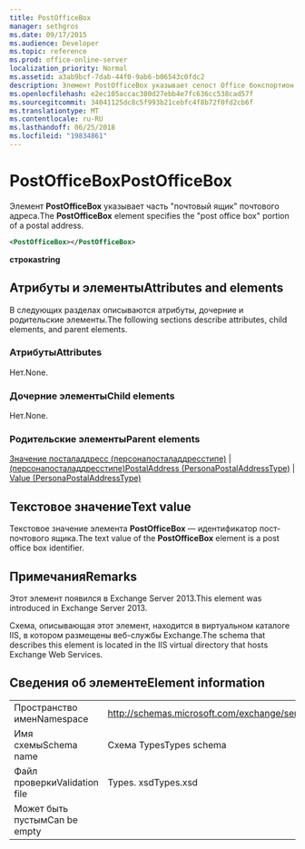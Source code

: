 ```yaml
---
title: PostOfficeBox
manager: sethgros
ms.date: 09/17/2015
ms.audience: Developer
ms.topic: reference
ms.prod: office-online-server
localization_priority: Normal
ms.assetid: a3ab9bcf-7dab-44f0-9ab6-b06543c0fdc2
description: Элемент PostOfficeBox указывает сепост Office бокспортион почтового адреса.
ms.openlocfilehash: e2ec105accac380d27ebb4e7fc636cc538cad57f
ms.sourcegitcommit: 34041125dc8c5f993b21cebfc4f8b72f0fd2cb6f
ms.translationtype: MT
ms.contentlocale: ru-RU
ms.lasthandoff: 06/25/2018
ms.locfileid: "19834861"
---
```

# <a name="postofficebox"></a><span data-ttu-id="185d3-103">PostOfficeBox</span><span class="sxs-lookup"><span data-stu-id="185d3-103">PostOfficeBox</span></span>

<span data-ttu-id="185d3-104">Элемент **PostOfficeBox** указывает часть "почтовый ящик" почтового адреса.</span><span class="sxs-lookup"><span data-stu-id="185d3-104">The **PostOfficeBox** element specifies the "post office box" portion of a postal address.</span></span> 
  
```XML
<PostOfficeBox></PostOfficeBox>
```

 <span data-ttu-id="185d3-105">**строка**</span><span class="sxs-lookup"><span data-stu-id="185d3-105">**string**</span></span>
## <a name="attributes-and-elements"></a><span data-ttu-id="185d3-106">Атрибуты и элементы</span><span class="sxs-lookup"><span data-stu-id="185d3-106">Attributes and elements</span></span>

<span data-ttu-id="185d3-107">В следующих разделах описываются атрибуты, дочерние и родительские элементы.</span><span class="sxs-lookup"><span data-stu-id="185d3-107">The following sections describe attributes, child elements, and parent elements.</span></span>
  
### <a name="attributes"></a><span data-ttu-id="185d3-108">Атрибуты</span><span class="sxs-lookup"><span data-stu-id="185d3-108">Attributes</span></span>

<span data-ttu-id="185d3-109">Нет.</span><span class="sxs-lookup"><span data-stu-id="185d3-109">None.</span></span>
  
### <a name="child-elements"></a><span data-ttu-id="185d3-110">Дочерние элементы</span><span class="sxs-lookup"><span data-stu-id="185d3-110">Child elements</span></span>

<span data-ttu-id="185d3-111">Нет.</span><span class="sxs-lookup"><span data-stu-id="185d3-111">None.</span></span>
  
### <a name="parent-elements"></a><span data-ttu-id="185d3-112">Родительские элементы</span><span class="sxs-lookup"><span data-stu-id="185d3-112">Parent elements</span></span>

<span data-ttu-id="185d3-113">[Значение посталаддресс (персонапосталаддресстипе)](postaladdress-personapostaladdresstype.md) | [(персонапосталаддресстипе)](value-personapostaladdresstype.md)</span><span class="sxs-lookup"><span data-stu-id="185d3-113">[PostalAddress (PersonaPostalAddressType)](postaladdress-personapostaladdresstype.md) | [Value (PersonaPostalAddressType)](value-personapostaladdresstype.md)</span></span>
  
## <a name="text-value"></a><span data-ttu-id="185d3-114">Текстовое значение</span><span class="sxs-lookup"><span data-stu-id="185d3-114">Text value</span></span>

<span data-ttu-id="185d3-115">Текстовое значение элемента **PostOfficeBox** — идентификатор пост-почтового ящика.</span><span class="sxs-lookup"><span data-stu-id="185d3-115">The text value of the **PostOfficeBox** element is a post office box identifier.</span></span> 
  
## <a name="remarks"></a><span data-ttu-id="185d3-116">Примечания</span><span class="sxs-lookup"><span data-stu-id="185d3-116">Remarks</span></span>

<span data-ttu-id="185d3-117">Этот элемент появился в Exchange Server 2013.</span><span class="sxs-lookup"><span data-stu-id="185d3-117">This element was introduced in Exchange Server 2013.</span></span>
  
<span data-ttu-id="185d3-118">Схема, описывающая этот элемент, находится в виртуальном каталоге IIS, в котором размещены веб-службы Exchange.</span><span class="sxs-lookup"><span data-stu-id="185d3-118">The schema that describes this element is located in the IIS virtual directory that hosts Exchange Web Services.</span></span>
  
## <a name="element-information"></a><span data-ttu-id="185d3-119">Сведения об элементе</span><span class="sxs-lookup"><span data-stu-id="185d3-119">Element information</span></span>

|||
|:-----|:-----|
|<span data-ttu-id="185d3-120">Пространство имен</span><span class="sxs-lookup"><span data-stu-id="185d3-120">Namespace</span></span>  <br/> |http://schemas.microsoft.com/exchange/services/2006/types  <br/> |
|<span data-ttu-id="185d3-121">Имя схемы</span><span class="sxs-lookup"><span data-stu-id="185d3-121">Schema name</span></span>  <br/> |<span data-ttu-id="185d3-122">Схема Types</span><span class="sxs-lookup"><span data-stu-id="185d3-122">Types schema</span></span>  <br/> |
|<span data-ttu-id="185d3-123">Файл проверки</span><span class="sxs-lookup"><span data-stu-id="185d3-123">Validation file</span></span>  <br/> |<span data-ttu-id="185d3-124">Types. xsd</span><span class="sxs-lookup"><span data-stu-id="185d3-124">Types.xsd</span></span>  <br/> |
|<span data-ttu-id="185d3-125">Может быть пустым</span><span class="sxs-lookup"><span data-stu-id="185d3-125">Can be empty</span></span>  <br/> ||
   

